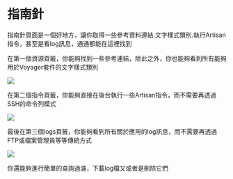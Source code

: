 # 指南針

指南針頁面是一個好地方，讓你取得一些參考資料連結.文字樣式類別.執行Artisan指令，甚至是看log訊息，通通都能在這裡找到

在第一個資源頁籤，你能夠找到一些參考連結，除此之外，你也能夠看到所有能夠用於Voyager套件的文字樣式類別

![](https://i.imgur.com/xdD0Kx5.jpg)

在第二個指令頁籤，你能夠直接在後台執行一些Artisan指令，而不需要再透過SSH的命令列模式

![](https://i.imgur.com/5vdZwVe.png)

最後在第三個logs頁籤，你能夠看到所有關於應用的log訊息，而不需要再透過FTP或檔案管理員等等傳統方式

![](https://i.imgur.com/3DB2etB.png)

你還能夠進行簡單的查詢過濾，下載log檔又或者是刪除它們

